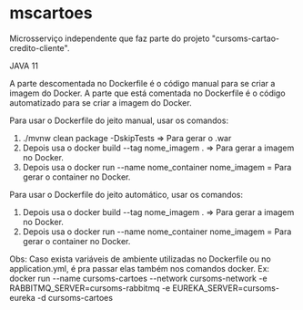 # mscartoes
Microsserviço independente que faz parte do projeto "cursoms-cartao-credito-cliente".

JAVA 11

A parte descomentada no Dockerfile é o código manual para se criar a imagem do Docker. 
A parte que está comentada no Dockerfile é o código automatizado para se criar a imagem do Docker. 

Para usar o Dockerfile do jeito manual, usar os comandos:

1) ./mvnw clean package -DskipTests => Para gerar o .war
2) Depois usa o docker build --tag nome_imagem . => Para gerar a imagem no Docker.
3) Depois usa o docker run --name nome_container nome_imagem = Para gerar o container no Docker.

Para usar o Dockerfile do jeito automático, usar os comandos:

1) Depois usa o docker build --tag nome_imagem . => Para gerar a imagem no Docker.
2) Depois usa o docker run --name nome_container nome_imagem = Para gerar o container no Docker.

Obs: Caso exista variáveis de ambiente utilizadas no Dockerfile ou no application.yml, é pra passar elas também nos comandos docker.
Ex: docker run --name cursoms-cartoes --network cursoms-network -e RABBITMQ_SERVER=cursoms-rabbitmq -e EUREKA_SERVER=cursoms-eureka -d cursoms-cartoes
